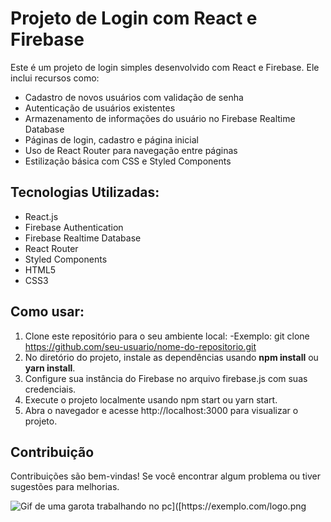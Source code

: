# Projeto de Login com React e Firebase

Este é um projeto de login simples desenvolvido com React e Firebase. Ele inclui recursos como:

- Cadastro de novos usuários com validação de senha
- Autenticação de usuários existentes
- Armazenamento de informações do usuário no Firebase Realtime Database
- Páginas de login, cadastro e página inicial
- Uso de React Router para navegação entre páginas
- Estilização básica com CSS e Styled Components

## Tecnologias Utilizadas:

- React.js
- Firebase Authentication
- Firebase Realtime Database
- React Router
- Styled Components
- HTML5
- CSS3

## Como usar:

1. Clone este repositório para o seu ambiente local:
   -Exemplo: git clone https://github.com/seu-usuario/nome-do-repositorio.git  
3. No diretório do projeto, instale as dependências usando __npm install__ ou __yarn install__.
4. Configure sua instância do Firebase no arquivo firebase.js com suas credenciais. 
5. Execute o projeto localmente usando npm start ou yarn start.
6. Abra o navegador e acesse http://localhost:3000 para visualizar o projeto.

## Contribuição
Contribuições são bem-vindas! Se você encontrar algum problema ou tiver sugestões para melhorias.

<img src="https://i.pinimg.com/originals/ed/f9/18/edf91820f45ec88c7dd99d689d36b7e8.gif" alt="Gif de uma garota trabalhando no pc]([https://exemplo.com/logo.png">
